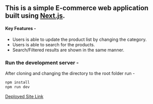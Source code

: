 ## This is a simple E-commerce web application built using [Next.js](https://nextjs.org/).   

#### Key Features -
- Users is able to update the product list by changing the category.
- Users is able to search for the products.
- Search/Filtered results are shown in the same manner.


### Run the development server -
After cloning and changing the directory to the root folder run - 
```bash
npm install
npm run dev
```

[Deployed Site Link](https://eflyer-one.vercel.app/)
